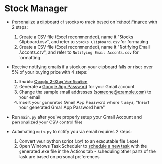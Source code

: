 # Stock Manager

* Personalize a clipboard of stocks to track based on [Yahoo! Finance](https://finance.yahoo.com/) with 2 steps:
  1. Create a CSV file (Excel recommended), name it "Stocks Clipboard.csv", and refer to `Stocks Clipboard.csv` for formatting 
  2. Create a CSV file (Excel recommended), name it "Notifying Email Acconts.csv", and refer to `Notifying Email Acconts.csv` for formatting

* Receive notifying emails if a stock on your clipboard falls or rises over 5% of your buying price with 4 steps:
  1. Enable [Google 2-Step Verification](https://support.google.com/accounts/answer/185839?co=GENIE.Platform%3DAndroid&hl=en)
  2. Generate a [Google App Password](https://support.google.com/accounts/answer/185833?hl=en) for your Gmail account
  3. Change the sample email addresses (someone@example.com) to your email
  4. Insert your generated Gmail App Password where it says, "Insert your generated Gmail App Password here"
  
* Run `main.py` after you've properly setup your Gmail Account and personalized your CSV control files

* Automating `main.py` to notify you via email requires 2 steps:
  1. [Convert](https://www.youtube.com/watch?v=UZX5kH72Yx4&list=LLn2A3GlJT_vthodJ8G63-gA&index=3&t=303s) your python script (.py) to an executable file (.exe)
  2. Open Windows Task Scheduler to [schedule a new task](https://windowsreport.com/schedule-tasks-windows-10/) with the generated .exe file in the Actions tab - scheduling other parts of the task are based on personal preferences
